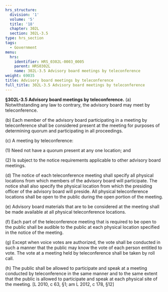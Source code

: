 ```yaml
---
hrs_structure:
  division: '1'
  volume: '5'
  title: '18'
  chapter: 302L
  section: 302L-3.5
type: hrs_section
tags:
  - Government
menu:
  hrs:
    identifier: HRS_0302L-0003_0005
    parent: HRS0302L
    name: 302L-3.5 Advisory board meetings by teleconference
weight: 69035
title: Advisory board meetings by teleconference
full_title: 302L-3.5 Advisory board meetings by teleconference
---
```

**§302L-3.5 Advisory board meetings by teleconference.** (a) Notwithstanding any law to contrary, the advisory board may meet by teleconference.

(b) Each member of the advisory board participating in a meeting by teleconference shall be considered present at the meeting for purposes of determining quorum and participating in all proceedings.

(c) A meeting by teleconference:

(1) Need not have a quorum present at any one location; and

(2) Is subject to the notice requirements applicable to other advisory board meetings.

(d) The notice of each teleconference meeting shall specify all physical locations from which members of the advisory board will participate. The notice shall also specify the physical location from which the presiding officer of the advisory board will preside. All physical teleconference locations shall be open to the public during the open portion of the meeting.

(e) Advisory board materials that are to be considered at the meeting shall be made available at all physical teleconference locations.

(f) Each part of the teleconference meeting that is required to be open to the public shall be audible to the public at each physical location specified in the notice of the meeting.

(g) Except when voice votes are authorized, the vote shall be conducted in such a manner that the public may know the vote of each person entitled to vote. The vote at a meeting held by teleconference shall be taken by roll call.

(h) The public shall be allowed to participate and speak at a meeting conducted by teleconference in the same manner and to the same extent that the public is allowed to participate and speak at each physical site of the meeting. [L 2010, c 63, §1; am L 2012, c 178, §12]